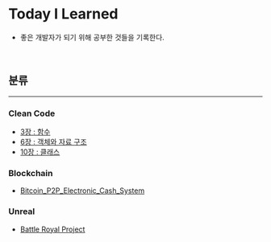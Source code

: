 # Today I Learned

- 좋은 개발자가 되기 위해 공부한 것들을 기록한다.

</br>

## 분류

---

### Clean Code

- [3장 : 함수](https://github.com/algoribi/TIL/blob/main/Clean%20Code/CleanCode_3.md)
- [6장 : 객체와 자료 구조](https://github.com/algoribi/TIL/blob/main/Clean%20Code/CleanCode_6.md)
- [10장 : 클래스](https://github.com/algoribi/TIL/blob/main/Clean%20Code/CleanCode_10.md)

### Blockchain

- [Bitcoin_P2P_Electronic_Cash_System](https://github.com/algoribi/TIL/tree/main/Blockchain/Bitcoin_P2P_Electronic_Cash_System.md)

### Unreal

- [Battle Royal Project](https://github.com/algoribi/TIL/tree/main/UnrealEngine/BattleRoyal_project)
